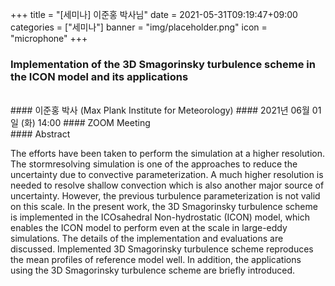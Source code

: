 +++
title = "[세미나] 이준홍 박사님"
date = 2021-05-31T09:19:47+09:00
categories = ["세미나"]
banner = "img/placeholder.png"
icon = "microphone"
+++
### Implementation of the 3D Smagorinsky turbulence scheme in the ICON model and its applications  
<br>
#### 이준홍 박사 (Max Plank Institute for Meteorology)
#### 2021년 06월 01일 (화) 14:00
#### ZOOM Meeting
<br>
#### Abstract

The efforts have been taken to perform the simulation at a higher resolution. The stormresolving simulation is one of the approaches to reduce the uncertainty due to convective
parameterization. A much higher resolution is needed to resolve shallow convection which
is also another major source of uncertainty. However, the previous turbulence
parameterization is not valid on this scale. In the present work, the 3D Smagorinsky
turbulence scheme is implemented in the ICOsahedral Non-hydrostatic (ICON) model,
which enables the ICON model to perform even at the scale in large-eddy simulations.
The details of the implementation and evaluations are discussed. Implemented 3D
Smagorinsky turbulence scheme reproduces the mean profiles of reference model well. In
addition, the applications using the 3D Smagorinsky turbulence scheme are briefly
introduced.

